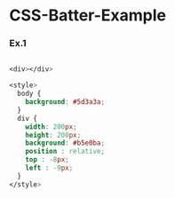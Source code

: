 # CSS-Batter-Example

### Ex.1

```css

<div></div>

<style>
  body {
    background: #5d3a3a;
  }
  div {
    width: 200px;
    height: 200px;
    background: #b5e0ba;
    position : relative;
    top : -8px;
    left : -9px;
  }
</style>

```

